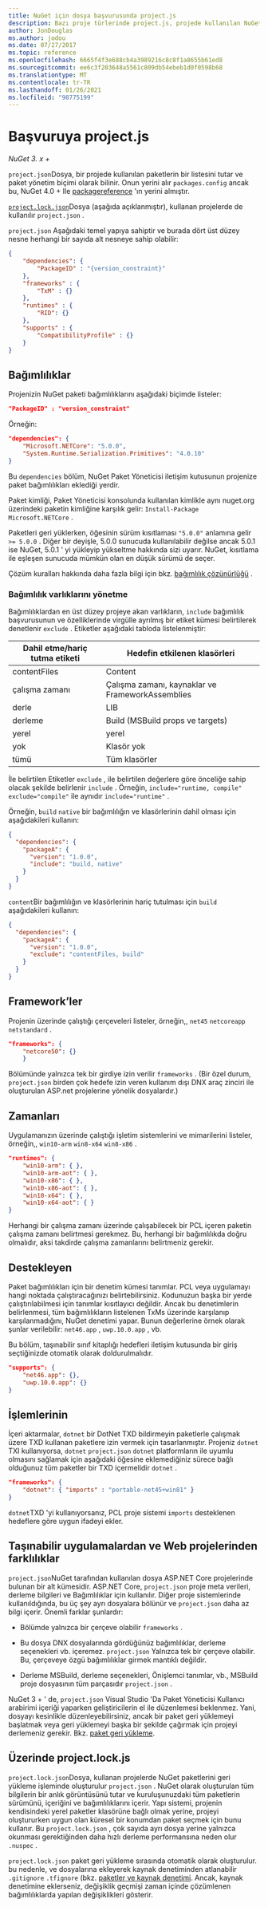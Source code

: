 ```yaml
---
title: NuGet için dosya başvurusunda project.js
description: Bazı proje türlerinde project.js, projede kullanılan NuGet paketlerinin listesini tutar.
author: JonDouglas
ms.author: jodou
ms.date: 07/27/2017
ms.topic: reference
ms.openlocfilehash: 6665f4f3e688cb4a3989216c8c8f1a8655b61ed8
ms.sourcegitcommit: ee6c3f203648a5561c809db54ebeb1d0f0598b68
ms.translationtype: MT
ms.contentlocale: tr-TR
ms.lasthandoff: 01/26/2021
ms.locfileid: "98775199"
---
```

# <a name="projectjson-reference"></a>Başvuruya project.js

*NuGet 3. x +*

`project.json`Dosya, bir projede kullanılan paketlerin bir listesini tutar ve paket yönetim biçimi olarak bilinir. Onun yerini alır `packages.config` ancak bu, NuGet 4.0 + Ile [packagereference](../consume-packages/package-references-in-project-files.md) 'ın yerini almıştır.

[`project.lock.json`](#projectlockjson)Dosya (aşağıda açıklanmıştır), kullanan projelerde de kullanılır `project.json` .

`project.json` Aşağıdaki temel yapıya sahiptir ve burada dört üst düzey nesne herhangi bir sayıda alt nesneye sahip olabilir:

```json
{
    "dependencies": {
        "PackageID" : "{version_constraint}"
    },
    "frameworks" : {
        "TxM" : {}
    },
    "runtimes" : {
        "RID": {}
    },
    "supports" : {
        "CompatibilityProfile" : {}
    }
}
```

## <a name="dependencies"></a>Bağımlılıklar

Projenizin NuGet paketi bağımlılıklarını aşağıdaki biçimde listeler:

```json
"PackageID" : "version_constraint"
```

Örneğin:

```json
"dependencies": {
    "Microsoft.NETCore": "5.0.0",
    "System.Runtime.Serialization.Primitives": "4.0.10"
}
```

Bu `dependencies` bölüm, NuGet Paket Yöneticisi iletişim kutusunun projenize paket bağımlılıkları eklediği yerdir.

Paket kimliği, Paket Yöneticisi konsolunda kullanılan kimlikle aynı nuget.org üzerindeki paketin kimliğine karşılık gelir: `Install-Package Microsoft.NETCore` .

Paketleri geri yüklerken, öğesinin sürüm kısıtlaması `"5.0.0"` anlamına gelir `>= 5.0.0` . Diğer bir deyişle, 5.0.0 sunucuda kullanılabilir değilse ancak 5.0.1 ise NuGet, 5.0.1 ' yi yükleyip yükseltme hakkında sizi uyarır. NuGet, kısıtlama ile eşleşen sunucuda mümkün olan en düşük sürümü de seçer.

Çözüm kuralları hakkında daha fazla bilgi için bkz. [bağımlılık çözünürlüğü](../concepts/dependency-resolution.md) .

### <a name="managing-dependency-assets"></a>Bağımlılık varlıklarını yönetme

Bağımlılıklardan en üst düzey projeye akan varlıkların, `include` bağımlılık başvurusunun ve özelliklerinde virgülle ayrılmış bir etiket kümesi belirtilerek denetlenir `exclude` . Etiketler aşağıdaki tabloda listelenmiştir:

| Dahil etme/hariç tutma etiketi | Hedefin etkilenen klasörleri |
| --- | --- |
| contentFiles | Content  |
| çalışma zamanı | Çalışma zamanı, kaynaklar ve FrameworkAssemblies  |
| derle | LIB |
| derleme | Build (MSBuild props ve targets) |
| yerel | yerel |
| yok | Klasör yok |
| tümü | Tüm klasörler |

İle belirtilen Etiketler `exclude` , ile belirtilen değerlere göre önceliğe sahip olacak şekilde belirlenir `include` . Örneğin, `include="runtime, compile" exclude="compile"` ile aynıdır `include="runtime"` .

Örneğin, `build` `native` bir bağımlılığın ve klasörlerinin dahil olması için aşağıdakileri kullanın:

```json
{
  "dependencies": {
    "packageA": {
      "version": "1.0.0",
      "include": "build, native"
    }
  }
}
```

`content`Bir bağımlılığın ve klasörlerinin hariç tutulması için `build` aşağıdakileri kullanın:

```json
{
  "dependencies": {
    "packageA": {
      "version": "1.0.0",
      "exclude": "contentFiles, build"
    }
  }
}
```

## <a name="frameworks"></a>Framework’ler

Projenin üzerinde çalıştığı çerçeveleri listeler, örneğin,, `net45` `netcoreapp` `netstandard` .

```json
"frameworks": {
    "netcore50": {}
    }
 ```

Bölümünde yalnızca tek bir girdiye izin verilir `frameworks` . (Bir özel durum, `project.json` birden çok hedefe izin veren kullanım dışı DNX araç zinciri ile oluşturulan ASP.net projelerine yönelik dosyalardır.)

## <a name="runtimes"></a>Zamanları

Uygulamanızın üzerinde çalıştığı işletim sistemlerini ve mimarilerini listeler, örneğin,, `win10-arm` `win8-x64` `win8-x86` .

```json
"runtimes": {
    "win10-arm": { },
    "win10-arm-aot": { },
    "win10-x86": { },
    "win10-x86-aot": { },
    "win10-x64": { },
    "win10-x64-aot": { }
}
```

Herhangi bir çalışma zamanı üzerinde çalışabilecek bir PCL içeren paketin çalışma zamanı belirtmesi gerekmez. Bu, herhangi bir bağımlılıkda doğru olmalıdır, aksi takdirde çalışma zamanlarını belirtmeniz gerekir.


## <a name="supports"></a>Destekleyen

Paket bağımlılıkları için bir denetim kümesi tanımlar. PCL veya uygulamayı hangi noktada çalıştıracağınızı belirtebilirsiniz. Kodunuzun başka bir yerde çalıştırılabilmesi için tanımlar kısıtlayıcı değildir. Ancak bu denetimlerin belirlenmesi, tüm bağımlılıkların listelenen TxMs üzerinde karşılanıp karşılanmadığını, NuGet denetimi yapar. Bunun değerlerine örnek olarak şunlar verilebilir: `net46.app` , `uwp.10.0.app` , vb.

Bu bölüm, taşınabilir sınıf kitaplığı hedefleri iletişim kutusunda bir giriş seçtiğinizde otomatik olarak doldurulmalıdır.

```json
"supports": {
    "net46.app": {},
    "uwp.10.0.app": {}
}
```

## <a name="imports"></a>İşlemlerinin

İçeri aktarmalar, `dotnet` bir DotNet TXD bildirmeyin paketlerle çalışmak üzere TXD kullanan paketlere izin vermek için tasarlanmıştır. Projeniz `dotnet` TXI kullanıyorsa, `dotnet` `project.json` `dotnet` platformların ile uyumlu olmasını sağlamak için aşağıdaki öğesine eklemediğiniz sürece bağlı olduğunuz tüm paketler bir TXD içermelidir `dotnet` .

```json
"frameworks": {
    "dotnet": { "imports" : "portable-net45+win81" }
}
```

`dotnet`TXD 'yi kullanıyorsanız, PCL proje sistemi `imports` desteklenen hedeflere göre uygun ifadeyi ekler.

## <a name="differences-from-portable-apps-and-web-projects"></a>Taşınabilir uygulamalardan ve Web projelerinden farklılıklar

`project.json`NuGet tarafından kullanılan dosya ASP.NET Core projelerinde bulunan bir alt kümesidir. ASP.NET Core, `project.json` proje meta verileri, derleme bilgileri ve Bağımlılıklar için kullanılır. Diğer proje sistemlerinde kullanıldığında, bu üç şey ayrı dosyalara bölünür ve `project.json` daha az bilgi içerir. Önemli farklar şunlardır:

- Bölümde yalnızca bir çerçeve olabilir `frameworks` .

- Bu dosya DNX dosyalarında gördüğünüz bağımlılıklar, derleme seçenekleri vb. içeremez. `project.json` Yalnızca tek bir çerçeve olabilir. Bu, çerçeveye özgü bağımlılıklar girmek mantıklı değildir.

- Derleme MSBuild, derleme seçenekleri, Önişlemci tanımlar, vb., MSBuild proje dosyasının tüm parçasıdır `project.json` .

NuGet 3 + ' de, `project.json` Visual Studio 'Da Paket Yöneticisi Kullanıcı arabirimi içeriği yaparken geliştiricilerin el ile düzenlemesi beklenmez. Yani, dosyayı kesinlikle düzenleyebilirsiniz, ancak bir paket geri yüklemeyi başlatmak veya geri yüklemeyi başka bir şekilde çağırmak için projeyi derlemeniz gerekir. Bkz. [paket geri yükleme](../consume-packages/package-restore.md).


## <a name="projectlockjson"></a>Üzerinde project.lock.js

`project.lock.json`Dosya, kullanan projelerde NuGet paketlerini geri yükleme işleminde oluşturulur `project.json` . NuGet olarak oluşturulan tüm bilgilerin bir anlık görüntüsünü tutar ve kuruluşunuzdaki tüm paketlerin sürümünü, içeriğini ve bağımlılıklarını içerir. Yapı sistemi, projenin kendisindeki yerel paketler klasörüne bağlı olmak yerine, projeyi oluştururken uygun olan küresel bir konumdan paket seçmek için bunu kullanır. Bu `project.lock.json` , çok sayıda ayrı dosya yerine yalnızca okunması gerektiğinden daha hızlı derleme performansına neden olur `.nuspec` .

`project.lock.json` paket geri yükleme sırasında otomatik olarak oluşturulur. bu nedenle, ve dosyalarına ekleyerek kaynak denetiminden atlanabilir `.gitignore` `.tfignore` (bkz. [paketler ve kaynak denetimi](../consume-packages/packages-and-source-control.md). Ancak, kaynak denetimine eklerseniz, değişiklik geçmişi zaman içinde çözümlenen bağımlılıklarda yapılan değişiklikleri gösterir.
